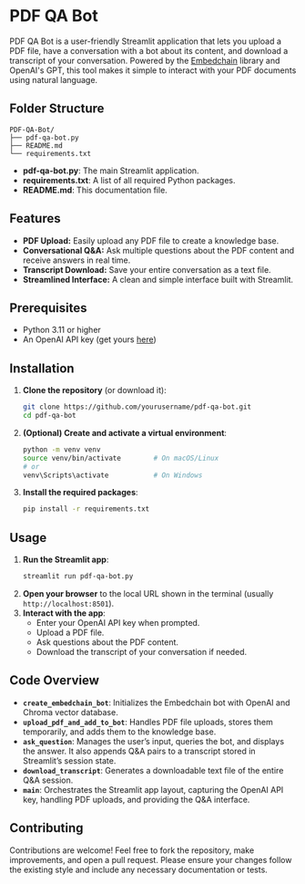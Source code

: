 # PDF QA Bot

PDF QA Bot is a user-friendly Streamlit application that lets you upload a PDF file, have a conversation with a bot about its content, and download a transcript of your conversation. Powered by the [Embedchain](https://github.com/embedchain/embedchain) library and OpenAI's GPT, this tool makes it simple to interact with your PDF documents using natural language.

## Folder Structure

```
PDF-QA-Bot/
├── pdf-qa-bot.py
├── README.md
└── requirements.txt
```

- **pdf-qa-bot.py**: The main Streamlit application.
- **requirements.txt**: A list of all required Python packages.
- **README.md**: This documentation file.

## Features

- **PDF Upload:** Easily upload any PDF file to create a knowledge base.
- **Conversational Q&A:** Ask multiple questions about the PDF content and receive answers in real time.
- **Transcript Download:** Save your entire conversation as a text file.
- **Streamlined Interface:** A clean and simple interface built with Streamlit.

## Prerequisites

- Python 3.11 or higher
- An OpenAI API key (get yours [here](https://platform.openai.com/account/api-keys))

## Installation

1. **Clone the repository** (or download it):
   ```bash
   git clone https://github.com/yourusername/pdf-qa-bot.git
   cd pdf-qa-bot
   ```

2. **(Optional) Create and activate a virtual environment**:
   ```bash
   python -m venv venv
   source venv/bin/activate        # On macOS/Linux
   # or
   venv\Scripts\activate           # On Windows
   ```

3. **Install the required packages**:
   ```bash
   pip install -r requirements.txt
   ```

## Usage

1. **Run the Streamlit app**:
   ```bash
   streamlit run pdf-qa-bot.py
   ```
2. **Open your browser** to the local URL shown in the terminal (usually `http://localhost:8501`).
3. **Interact with the app**:
   - Enter your OpenAI API key when prompted.
   - Upload a PDF file.
   - Ask questions about the PDF content.
   - Download the transcript of your conversation if needed.

## Code Overview

- **`create_embedchain_bot`**: Initializes the Embedchain bot with OpenAI and Chroma vector database.
- **`upload_pdf_and_add_to_bot`**: Handles PDF file uploads, stores them temporarily, and adds them to the knowledge base.
- **`ask_question`**: Manages the user’s input, queries the bot, and displays the answer. It also appends Q&A pairs to a transcript stored in Streamlit’s session state.
- **`download_transcript`**: Generates a downloadable text file of the entire Q&A session.
- **`main`**: Orchestrates the Streamlit app layout, capturing the OpenAI API key, handling PDF uploads, and providing the Q&A interface.

## Contributing

Contributions are welcome! Feel free to fork the repository, make improvements, and open a pull request. Please ensure your changes follow the existing style and include any necessary documentation or tests.

